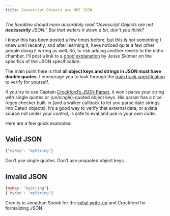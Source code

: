 ```yaml
---
title: Javascript Objects are NOT JSON
---
```


*The headline should more accurately read “Javascript Objects are not **necessarily** JSON.” But that waters it down a bit, don’t you think?*

I know this has been posted a few times before, but this is not something I knew until recently, and after learning it, have noticed quite a few other people doing it wrong as well. So, to risk adding another reverb to the echo chamber, I’ll post a link to a [good explanation][1] by Jesse Skinner on the specifics of the JSON specification.

 [1]: http://www.thefutureoftheweb.com/blog/json-is-not-just-object-notation

The main point here is that **all object keys and strings in JSON must have double quotes.** I encourage you to look through the [train track specification][2] to verify for yourself.

 [2]: http://json.org/

If you try to use Captain [Crockford’s JSON Parser][3], it won’t parse your string with single quotes or (un/single)-quoted object keys. His parser has a nice regex checker built-in (and a walker callback to let you parse date strings into Date() objects). It’s a good way to verify that external data, or a data source not under your control, is safe to eval and use in your own code.

 [3]: http://www.json.org/json2.js

Here are a few quick examples:

## Valid JSON

```js
{"myKey": "myString"}
```

Don’t use single quotes. Don’t use unquoted object keys.

## Invalid JSON

```js
{myKey: "myString"}
{'myKey': 'myString'}
```

Credits to Jonathan Snook for the [initial write-up][4] and Crockford for formalizing JSON.

 [4]: http://www.snook.ca/archives/javascript/json_is_a_subse/
